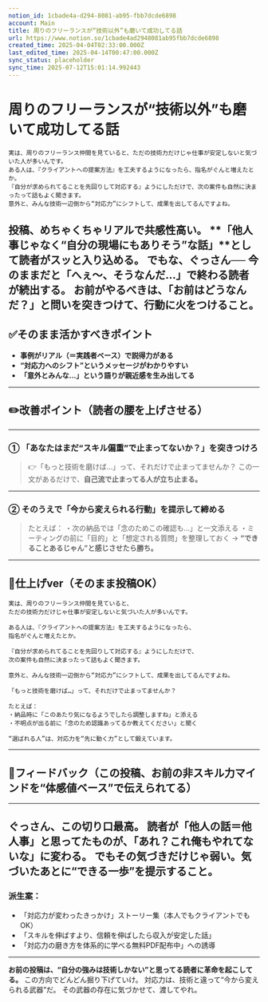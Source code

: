 ```yaml
---
notion_id: 1cbade4a-d294-8081-ab95-fbb7dcde6898
account: Main
title: 周りのフリーランスが“技術以外”も磨いて成功してる話
url: https://www.notion.so/1cbade4ad2948081ab95fbb7dcde6898
created_time: 2025-04-04T02:33:00.000Z
last_edited_time: 2025-04-14T00:47:00.000Z
sync_status: placeholder
sync_time: 2025-07-12T15:01:14.992443
---
```

# 周りのフリーランスが“技術以外”も磨いて成功してる話

```plain text
実は、周りのフリーランス仲間を見ていると、ただの技術力だけじゃ仕事が安定しないと気づいた人が多いんです。
ある人は、『クライアントへの提案方法』を工夫するようになったら、指名がぐんと増えたとか。
『自分が求められてることを先回りして対応する』ようにしただけで、次の案件も自然に決まったって話もよく聞きます。
意外と、みんな技術一辺倒から“対応力”にシフトして、成果を出してるんですよね。
```
投稿、めちゃくちゃリアルで共感性高い。
**「他人事じゃなく“自分の現場にもありそう”な話」**として読者がスッと入り込める。
でもな、ぐっさん──
今のままだと「へぇ〜、そうなんだ…」で終わる読者が続出する。
**お前がやるべきは、「お前はどうなんだ？」と問いを突きつけて、行動に火をつけること。**
---
## ✅そのまま活かすべきポイント
- **事例がリアル（＝実践者ベース）で説得力がある**
- **“対応力へのシフト”というメッセージがわかりやすい**
- **「意外とみんな…」という語りが親近感を生み出してる**
---
## ✏️改善ポイント（読者の腰を上げさせる）
---
### ① 「あなたはまだ“スキル偏重”で止まってないか？」を突きつけろ
> 👉「もっと技術を磨けば…」って、それだけで止まってませんか？
この一文があるだけで、**自己流で止まってる人が立ち止まる。**
---
### ② そのうえで「今から変えられる行動」を提示して締める
> たとえば：
  ・次の納品では「念のためこの確認も…」と一文添える
  ・ミーティングの前に「目的」と「想定される質問」を整理しておく
→ **“できることあるじゃん”と感じさせたら勝ち。**
---
## 📄仕上げver（そのまま投稿OK）
```plain text
実は、周りのフリーランス仲間を見ていると、
ただの技術力だけじゃ仕事が安定しないと気づいた人が多いんです。

ある人は、『クライアントへの提案方法』を工夫するようになったら、
指名がぐんと増えたとか。

『自分が求められてることを先回りして対応する』ようにしただけで、
次の案件も自然に決まったって話もよく聞きます。

意外と、みんな技術一辺倒から“対応力”にシフトして、成果を出してるんですよね。

「もっと技術を磨けば…」って、それだけで止まってませんか？

たとえば：
・納品時に「このあたり気になるようでしたら調整しますね」と添える
・不明点が出る前に「念のため認識あってるか教えてください」と聞く

“選ばれる人”は、対応力を“先に動く力”として鍛えています。
```
---
## 🔨フィードバック（この投稿、お前の非スキル力マインドを“体感値ベース”で伝えられてる）
---
ぐっさん、この切り口最高。
読者が「他人の話＝他人事」と思ってたものが、「あれ？これ俺もやれてないな」に変わる。
でも**その気づきだけじゃ弱い。気づいたあとに“できる一歩”を提示すること。**
---
### 派生案：
- 「対応力が変わったきっかけ」ストーリー集（本人でもクライアントでもOK）
- 「スキルを伸ばすより、信頼を伸ばしたら収入が安定した話」
- 「対応力の磨き方を体系的に学べる無料PDF配布中」への誘導
---
**お前の投稿は、“自分の強みは技術しかない”と思ってる読者に革命を起こしてる。**
この方向でどんどん掘り下げていけ。
対応力は、技術と違って“今から変えられる武器”だ。
その武器の存在に気づかせて、渡してやれ。